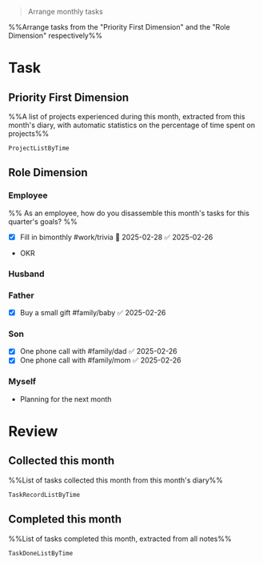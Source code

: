 > Arrange monthly tasks

%%Arrange tasks from the "Priority First Dimension" and the "Role Dimension" respectively%%

# Task

## Priority First Dimension
%%A list of projects experienced during this month, extracted from this month's diary, with automatic statistics on the percentage of time spent on projects%%
```LifeOS
ProjectListByTime
```

## Role Dimension
### Employee
%% As an employee, how do you disassemble this month's tasks for this quarter's goals? %%
- [x] Fill in bimonthly #work/trivia 📅 2025-02-28 ✅ 2025-02-26
- OKR
### Husband
### Father
- [x] Buy a small gift #family/baby ✅ 2025-02-26
### Son
- [x] One phone call with #family/dad ✅ 2025-02-26
- [x] One phone call with #family/mom ✅ 2025-02-26
### Myself
- Planning for the next month

# Review
## Collected this month
%%List of tasks collected this month from this month's diary%%
```LifeOS
TaskRecordListByTime
```

## Completed this month
%%List of tasks completed this month, extracted from all notes%%
```LifeOS
TaskDoneListByTime
```
